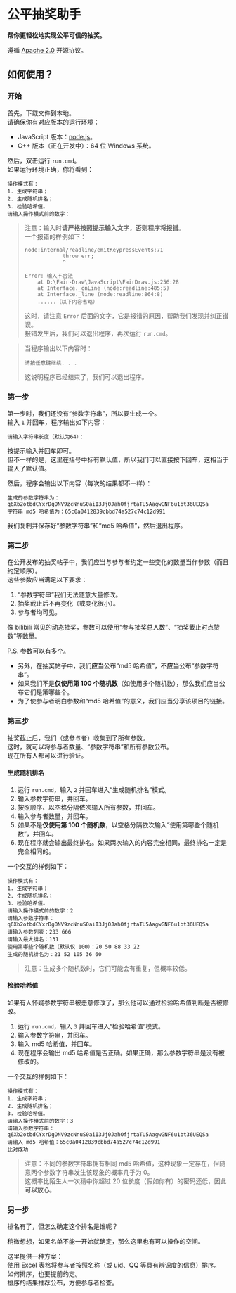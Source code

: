 # 公平抽奖助手

**帮你更轻松地实现公平可信的抽奖。**

遵循 [Apache 2.0](http://www.apache.org/licenses/LICENSE-2.0) 开源协议。

## 如何使用？

### 开始

首先，下载文件到本地。  
请确保你有对应版本的运行环境：
- JavaScript 版本：[node.js](https://nodejs.org/)。
- C++ 版本（正在开发中）：64 位 Windows 系统。

然后，双击运行 `run.cmd`。  
如果运行环境正确，你将看到：
```plain
操作模式有：
1. 生成字符串；
2. 生成随机排名；
3. 检验哈希值。
请输入操作模式前的数字：
```

> 注意：输入时**请严格按照提示输入文字，否则程序将报错**。  
> 一个报错的样例如下：
> ```plain
> node:internal/readline/emitKeypressEvents:71
>             throw err;
>             ^
> 
> Error: 输入不合法
>     at D:\Fair-Draw\JavaScript\FairDraw.js:256:28
>     at Interface._onLine (node:readline:485:5)
>     at Interface._line (node:readline:864:8)
>     ......（以下内容省略）
> ```
> 
> 这时，请注意 `Error` 后面的文字，它是报错的原因，帮助我们发现并纠正错误。  
> 报错发生后，我们可以退出程序，再次运行 `run.cmd`。

> 当程序输出以下内容时：
> ```plain
> 请按任意键继续. . .
> ```
> 这说明程序已经结束了，我们可以退出程序。

### 第一步

第一步时，我们还没有“参数字符串”，所以要生成一个。  
输入 `1` 并回车，程序输出如下内容：
```plain
请输入字符串长度（默认为64）：
```

按提示输入并回车即可。  
但不一样的是，这里在括号中标有默认值，所以我们可以直接按下回车，这相当于输入了默认值。

然后，程序会输出以下内容（每次的结果都不一样）：
```plain
生成的参数字符串为：q6Xb2otbdCYxrDgONV9zcNnuS0aiI3Jj0JahOfjrtaTU5AagwGNF6u1bt36UEQSa
字符串 md5 哈希值为：65c0a0412839cbbd74a527c74c12d991
```

我们复制并保存好“参数字符串”和“md5 哈希值”，然后退出程序。

### 第二步

在公开发布的抽奖帖子中，我们应当与参与者约定一些变化的数量当作参数（而且约定顺序）。  
这些参数应当满足以下要求：
1. “参数字符串”我们无法随意大量修改。
2. 抽奖截止后不再变化（或变化很小）。
3. 参与者均可见。

像 bilibili 常见的动态抽奖，参数可以使用“参与抽奖总人数”、“抽奖截止时点赞数”等数量。

P.S. 参数可以有多个。

- 另外，在抽奖帖子中，我们**应当**公布“md5 哈希值”，**不应当**公布“参数字符串”。
- 如果我们不是**仅使用第 100 个随机数**（如使用多个随机数），那么我们应当公布它们是第哪些个。
- 为了使参与者明白参数和“md5 哈希值”的意义，我们应当分享该项目的链接。

### 第三步

抽奖截止后，我们（或参与者）收集到了所有参数。  
这时，就可以将参与者数量、“参数字符串”和所有参数公布。  
现在所有人都可以进行验证。

#### 生成随机排名

1. 运行 `run.cmd`，输入 `2` 并回车进入“生成随机排名”模式。
2. 输入参数字符串，并回车。
3. 按照顺序、以空格分隔依次输入所有参数，并回车。
4. 输入参与者数量，并回车。
5. 如果不是**仅使用第 100 个随机数**，以空格分隔依次输入“使用第哪些个随机数”，并回车。
6. 现在程序就会输出最终排名。如果两次输入的内容完全相同，最终排名一定是完全相同的。

一个交互的样例如下：
```plain
操作模式有：
1. 生成字符串；
2. 生成随机排名；
3. 检验哈希值。
请输入操作模式前的数字：2
请输入参数字符串：q6Xb2otbdCYxrDgONV9zcNnuS0aiI3Jj0JahOfjrtaTU5AagwGNF6u1bt36UEQSa
请输入参数列表：233 666
请输入最大排名：131
使用第哪些个随机数（默认仅 100）：20 50 88 33 22
生成的随机排名为：21 52 105 36 60
```

> 注意：生成多个随机数时，它们可能会有重复，但概率较低。

#### 检验哈希值

如果有人怀疑参数字符串被恶意修改了，那么他可以通过检验哈希值判断是否被修改。

1. 运行 `run.cmd`，输入 `3` 并回车进入“检验哈希值”模式。
2. 输入参数字符串，并回车。
3. 输入 md5 哈希值，并回车。
4. 现在程序会输出 md5 哈希值是否正确。如果正确，那么参数字符串是没有被修改的。

一个交互的样例如下：
```plain
操作模式有：
1. 生成字符串；
2. 生成随机排名；
3. 检验哈希值。
请输入操作模式前的数字：3
请输入参数字符串：q6Xb2otbdCYxrDgONV9zcNnuS0aiI3Jj0JahOfjrtaTU5AagwGNF6u1bt36UEQSa
请输入 md5 哈希值：65c0a0412839cbbd74a527c74c12d991
比对成功
```

> 注意：不同的参数字符串拥有相同 md5 哈希值，这种现象一定存在，但随意两个参数字符串发生该现象的概率几乎为 0。  
> 这概率比陌生人一次猜中你超过 20 位长度（假如你有）的密码还低，因此**可以放心**。

### 另一步

排名有了，但怎么确定这个排名是谁呢？

稍微想想，如果名单不能一开始就确定，那么这里也有可以操作的空间。

这里提供一种方案：  
使用 Excel 表格将参与者按照名称（或 uid、QQ 等具有辨识度的信息）排序。  
如何排序，也要提前约定。  
排序的结果推荐公布，方便参与者检查。
